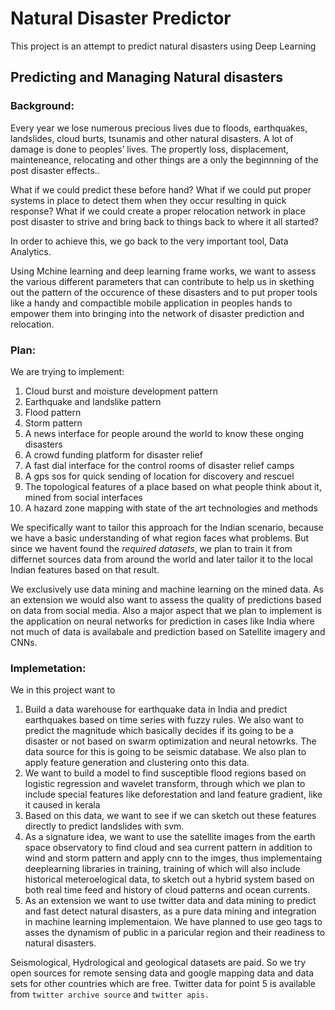 # Natural Disaster Predictor
This project is an attempt to predict natural disasters using Deep Learning

## Predicting and Managing Natural disasters

### Background:
Every year we lose numerous precious lives due to floods, earthquakes, landslides, cloud burts, tsunamis and other natural disasters. A lot of damage is done to peoples’ lives. The propertly loss, displacement, mainteneance, relocating and other things are a only the beginnning of the post disaster effects..

What if we could predict these before hand? What if we could put proper systems in place to detect them when they occur resulting in quick response? What if we could create a proper relocation network in place post disaster to strive and bring back to things back to where it all started?

In order to achieve this, we go back to the very important tool, Data Analytics. 

Using Mchine learning and deep learning frame works, we want to assess the various different parameters that can contribute to help us in skething out the pattern of the occurence of these disasters and to put proper tools like a handy and compactible mobile application in peoples hands to empower them into bringing into the network of disaster prediction and relocation. 

### Plan:
We are trying to implement:

1) Cloud burst and moisture development pattern
2) Earthquake and landslike pattern 
3) Flood pattern
4) Storm pattern
5) A news interface for people around the world to know these onging disasters
6) A crowd funding platform for disaster relief
7) A fast dial interface for the control rooms of disaster relief camps
8) A gps sos for quick sending of location for discovery and rescuel
9) The topological features of a place  based on what people think about it, mined from social interfaces
10) A hazard zone mapping with state of the art technologies and methods

We specifically want to tailor this approach for the Indian scenario, because we have a basic understanding of what region faces what problems. But since we havent found the *_required datasets_*, we plan to train it from differnet sources data from around the world and later tailor it to the local Indian features based on that result.

We exclusively use data mining and machine learning on the mined data. As an extension we would also want to assess the quality of predictions based on data from social media. Also a major aspect that we plan to implement is the application on neural networks for prediction in cases like India where not much of data is availabale and prediction based on Satellite imagery and CNNs.

### Implemetation:

We in this project want to
1) Build a data warehouse for earthquake data in India and predict earthquakes based on time series with fuzzy rules. We also want to predict the magnitude which basically decides if its going to be a disaster or not based on swarm optimization and neural netowrks. The data source for this is going to be seismic database. We also plan to apply feature generation and clustering onto this data.
2) We want to build a model to find susceptible flood regions based on logistic regression and wavelet transform, through which we plan to include special features like deforestation and land feature gradient, like it caused in kerala
3) Based on this data, we want to see if we can sketch out these features directly to predict landslides with svm.
4) As a signature idea, we want to use the satellite images from the earth space observatory to find cloud and sea current pattern in addition to wind and storm pattern and apply cnn to the imges, thus implementaing deeplearning libraries in training,  training of which will also include historical meteroelogical data, to sketch out  a hybrid system based on both real time feed and history of cloud patterns and ocean currents.
5) As an extension we want to use twitter data and data mining to predict and fast detect natural disasters, as a pure data mining and integration in machine learning implementaion. We have planned to use geo tags to asses the dynamism of public in a paricular region and their readiness to natural disasters.

Seismological, Hydrological and geological datasets are paid. So we try open sources for remote sensing data and google mapping data and data sets for other countries which are free.
Twitter data for point 5 is available from ```twitter archive source``` and ```twitter apis.```

 
